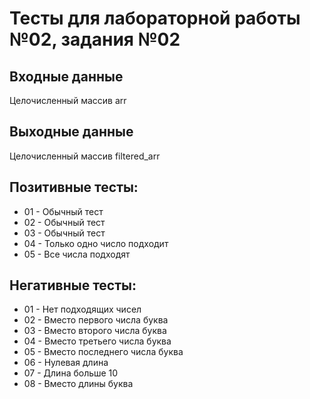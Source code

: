 # Тесты для лабораторной работы №02, задания №02

## Входные данные
Целочисленный массив arr

## Выходные данные
Целочисленный массив filtered_arr

## Позитивные тесты:
- 01 - Обычный тест
- 02 - Обычный тест
- 03 - Обычный тест
- 04 - Только одно число подходит
- 05 - Все числа подходят

## Негативные тесты:
- 01 - Нет подходящих чисел
- 02 - Вместо первого числа буква
- 03 - Вместо второго числа буква
- 04 - Вместо третьего числа буква
- 05 - Вместо последнего числа буква
- 06 - Нулевая длина
- 07 - Длина больше 10
- 08 - Вместо длины буква
